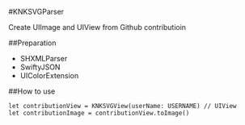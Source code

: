 #KNKSVGParser

Create UIImage and UIView from Github contributioin

##Preparation

- SHXMLParser
- SwiftyJSON
- UIColorExtension

##How to use

```
let contributionView = KNKSVGView(userName: USERNAME) // UIView
let contributionImage = contributionView.toImage()
```
